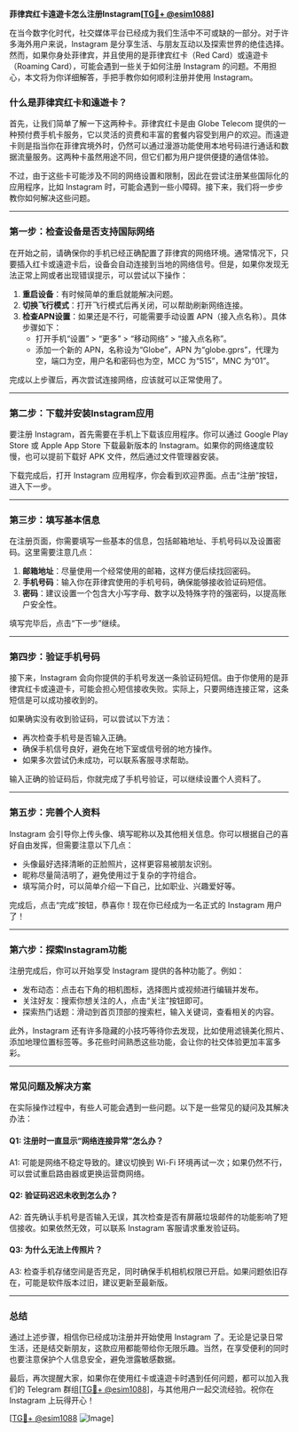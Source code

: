 **菲律宾红卡遠遊卡怎么注册Instagram[[TG💪+ @esim1088](https://t.me/s/esim1088)]**

在当今数字化时代，社交媒体平台已经成为我们生活中不可或缺的一部分。对于许多海外用户来说，Instagram 是分享生活、与朋友互动以及探索世界的绝佳选择。然而，如果你身处菲律宾，并且使用的是菲律宾红卡（Red Card）或遠遊卡（Roaming Card），可能会遇到一些关于如何注册 Instagram 的问题。不用担心，本文将为你详细解答，手把手教你如何顺利注册并使用 Instagram。

### **什么是菲律宾红卡和遠遊卡？**
首先，让我们简单了解一下这两种卡。菲律宾红卡是由 Globe Telecom 提供的一种预付费手机卡服务，它以灵活的资费和丰富的套餐内容受到用户的欢迎。而遠遊卡则是指当你在菲律宾境外时，仍然可以通过漫游功能使用本地号码进行通话和数据流量服务。这两种卡虽然用途不同，但它们都为用户提供便捷的通信体验。

不过，由于这些卡可能涉及不同的网络设置和限制，因此在尝试注册某些国际化的应用程序，比如 Instagram 时，可能会遇到一些小障碍。接下来，我们将一步步教你如何解决这些问题。

---

### **第一步：检查设备是否支持国际网络**
在开始之前，请确保你的手机已经正确配置了菲律宾的网络环境。通常情况下，只要插入红卡或遠遊卡后，设备会自动连接到当地的网络信号。但是，如果你发现无法正常上网或者出现错误提示，可以尝试以下操作：

1. **重启设备**：有时候简单的重启就能解决问题。
2. **切换飞行模式**：打开飞行模式后再关闭，可以帮助刷新网络连接。
3. **检查APN设置**：如果还是不行，可能需要手动设置 APN（接入点名称）。具体步骤如下：
   - 打开手机“设置” > “更多” > “移动网络” > “接入点名称”。
   - 添加一个新的 APN，名称设为“Globe”，APN 为“globe.gprs”，代理为空，端口为空，用户名和密码也为空，MCC 为“515”，MNC 为“01”。

完成以上步骤后，再次尝试连接网络，应该就可以正常使用了。

---

### **第二步：下载并安装Instagram应用**
要注册 Instagram，首先需要在手机上下载该应用程序。你可以通过 Google Play Store 或 Apple App Store 下载最新版本的 Instagram。如果你的网络速度较慢，也可以提前下载好 APK 文件，然后通过文件管理器安装。

下载完成后，打开 Instagram 应用程序，你会看到欢迎界面。点击“注册”按钮，进入下一步。

---

### **第三步：填写基本信息**
在注册页面，你需要填写一些基本的信息，包括邮箱地址、手机号码以及设置密码。这里需要注意几点：

1. **邮箱地址**：尽量使用一个经常使用的邮箱，这样方便后续找回密码。
2. **手机号码**：输入你在菲律宾使用的手机号码，确保能够接收验证码短信。
3. **密码**：建议设置一个包含大小写字母、数字以及特殊字符的强密码，以提高账户安全性。

填写完毕后，点击“下一步”继续。

---

### **第四步：验证手机号码**
接下来，Instagram 会向你提供的手机号发送一条验证码短信。由于你使用的是菲律宾红卡或遠遊卡，可能会担心短信接收失败。实际上，只要网络连接正常，这条短信是可以成功接收到的。

如果确实没有收到验证码，可以尝试以下方法：
- 再次检查手机号是否输入正确。
- 确保手机信号良好，避免在地下室或信号弱的地方操作。
- 如果多次尝试仍未成功，可以联系客服寻求帮助。

输入正确的验证码后，你就完成了手机号验证，可以继续设置个人资料了。

---

### **第五步：完善个人资料**
Instagram 会引导你上传头像、填写昵称以及其他相关信息。你可以根据自己的喜好自由发挥，但需要注意以下几点：
- 头像最好选择清晰的正脸照片，这样更容易被朋友识别。
- 昵称尽量简洁明了，避免使用过于复杂的字符组合。
- 填写简介时，可以简单介绍一下自己，比如职业、兴趣爱好等。

完成后，点击“完成”按钮，恭喜你！现在你已经成为一名正式的 Instagram 用户了！

---

### **第六步：探索Instagram功能**
注册完成后，你可以开始享受 Instagram 提供的各种功能了。例如：
- 发布动态：点击右下角的相机图标，选择图片或视频进行编辑并发布。
- 关注好友：搜索你想关注的人，点击“关注”按钮即可。
- 探索热门话题：滑动到首页顶部的搜索栏，输入关键词，查看相关的内容。

此外，Instagram 还有许多隐藏的小技巧等待你去发现，比如使用滤镜美化照片、添加地理位置标签等。多花些时间熟悉这些功能，会让你的社交体验更加丰富多彩。

---

### **常见问题及解决方案**
在实际操作过程中，有些人可能会遇到一些问题。以下是一些常见的疑问及其解决办法：

#### Q1: 注册时一直显示“网络连接异常”怎么办？
A1: 可能是网络不稳定导致的。建议切换到 Wi-Fi 环境再试一次；如果仍然不行，可以尝试重启路由器或更换运营商网络。

#### Q2: 验证码迟迟未收到怎么办？
A2: 首先确认手机号是否输入无误，其次检查是否有屏蔽垃圾邮件的功能影响了短信接收。如果依然无效，可以联系 Instagram 客服请求重发验证码。

#### Q3: 为什么无法上传照片？
A3: 检查手机存储空间是否充足，同时确保手机相机权限已开启。如果问题依旧存在，可能是软件版本过旧，建议更新至最新版。

---

### **总结**
通过上述步骤，相信你已经成功注册并开始使用 Instagram 了。无论是记录日常生活，还是结交新朋友，这款应用都能带给你无限乐趣。当然，在享受便利的同时也要注意保护个人信息安全，避免泄露敏感数据。

最后，再次提醒大家，如果你在使用红卡或遠遊卡时遇到任何问题，都可以加入我们的 Telegram 群组[[TG💪+ @esim1088](https://t.me/s/esim1088)]，与其他用户一起交流经验。祝你在 Instagram 上玩得开心！

[[TG💪+ @esim1088](https://t.me/s/esim1088) ![Image](https://i.postimg.cc/4NQfJmqS/Snipaste-2025-05-13-00-14-12.png)]
